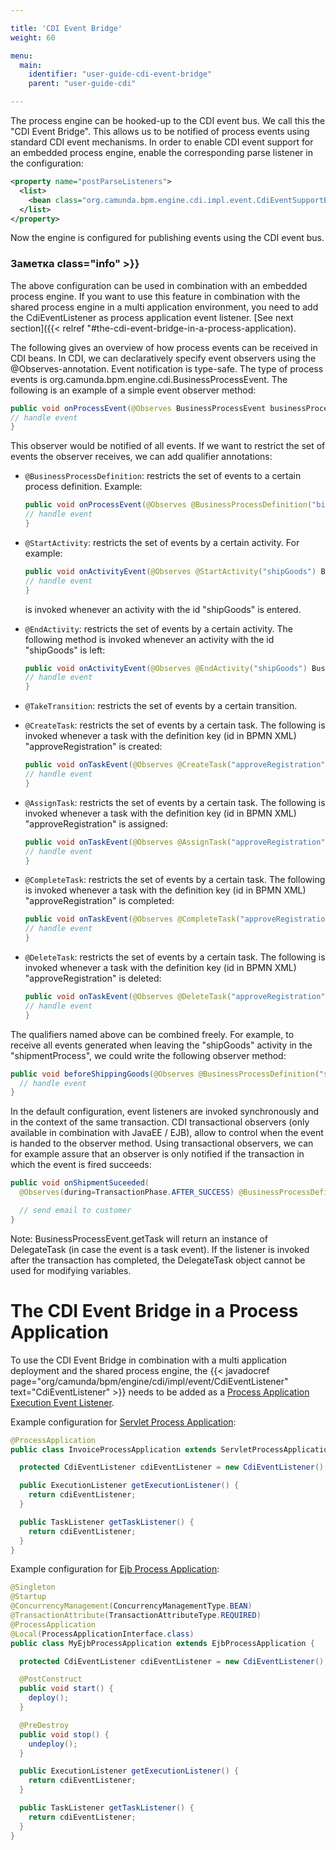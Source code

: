 ```yaml
---

title: 'CDI Event Bridge'
weight: 60

menu:
  main:
    identifier: "user-guide-cdi-event-bridge"
    parent: "user-guide-cdi"

---
```



The process engine can be hooked-up to the CDI event bus. We call this the "CDI Event Bridge". This allows us to be notified of process events using standard CDI event mechanisms. In order to enable CDI event support for an embedded process engine, enable the corresponding parse listener in the configuration:

```xml
<property name="postParseListeners">
  <list>
    <bean class="org.camunda.bpm.engine.cdi.impl.event.CdiEventSupportBpmnParseListener" />
  </list>
</property>
```

Now the engine is configured for publishing events using the CDI event bus.

### Заметка class="info" >}}
  The above configuration can be used in combination with an embedded process engine. If you want to use this feature in combination with the shared process engine in a multi application environment, you need to add the CdiEventListener as process application event listener. [See next section]({{< relref "#the-cdi-event-bridge-in-a-process-application).


The following gives an overview of how process events can be received in CDI beans. In CDI, we can declaratively specify event observers using the @Observes-annotation. Event notification is type-safe. The type of process events is org.camunda.bpm.engine.cdi.BusinessProcessEvent. The following is an example of a simple event observer method:

```java
public void onProcessEvent(@Observes BusinessProcessEvent businessProcessEvent) {
// handle event
}
```

This observer would be notified of all events. If we want to restrict the set of events the observer receives, we can add qualifier annotations:

* `@BusinessProcessDefinition`: restricts the set of events to a certain process definition. Example:

  ```java
  public void onProcessEvent(@Observes @BusinessProcessDefinition("billingProcess") BusinessProcessEvent businessProcessEvent) {
  // handle event
  }
  ```

* `@StartActivity`: restricts the set of events by a certain activity. For example:

  ```java
  public void onActivityEvent(@Observes @StartActivity("shipGoods") BusinessProcessEvent businessProcessEvent) {
  // handle event
  }
  ```

  is invoked whenever an activity with the id "shipGoods" is entered.

* `@EndActivity`: restricts the set of events by a certain activity. The following method is invoked whenever an activity with the id "shipGoods" is left:

  ```java
  public void onActivityEvent(@Observes @EndActivity("shipGoods") BusinessProcessEvent businessProcessEvent) {
  // handle event
  }
  ```

* `@TakeTransition`: restricts the set of events by a certain transition.

* `@CreateTask`: restricts the set of events by a certain task. The following is invoked whenever a task with the definition key (id in BPMN XML) "approveRegistration" is created:

  ```java
  public void onTaskEvent(@Observes @CreateTask("approveRegistration") BusinessProcessEvent businessProcessEvent) {
  // handle event
  }
  ```

* `@AssignTask`: restricts the set of events by a certain task. The following is invoked whenever a task with the definition key (id in BPMN XML) "approveRegistration" is assigned:

  ```java
  public void onTaskEvent(@Observes @AssignTask("approveRegistration") BusinessProcessEvent businessProcessEvent) {
  // handle event
  }
  ```

* `@CompleteTask`: restricts the set of events by a certain task. The following is invoked whenever a task with the definition key (id in BPMN XML) "approveRegistration" is completed:

  ```java
  public void onTaskEvent(@Observes @CompleteTask("approveRegistration") BusinessProcessEvent businessProcessEvent) {
  // handle event
  }
  ```

* `@DeleteTask`: restricts the set of events by a certain task. The following is invoked whenever a task with the definition key (id in BPMN XML) "approveRegistration" is deleted:

  ```java
  public void onTaskEvent(@Observes @DeleteTask("approveRegistration") BusinessProcessEvent businessProcessEvent) {
  // handle event
  }
  ```

The qualifiers named above can be combined freely. For example, to receive all events generated when leaving the "shipGoods" activity in the "shipmentProcess", we could write the following observer method:

```java
public void beforeShippingGoods(@Observes @BusinessProcessDefinition("shippingProcess") @EndActivity("shipGoods") BusinessProcessEvent evt) {
  // handle event
}
```

In the default configuration, event listeners are invoked synchronously and in the context of the same transaction. CDI transactional observers (only available in combination with JavaEE / EJB), allow to control when the event is handed to the observer method. Using transactional observers, we can for example assure that an observer is only notified if the transaction in which the event is fired succeeds:

```java
public void onShipmentSuceeded(
  @Observes(during=TransactionPhase.AFTER_SUCCESS) @BusinessProcessDefinition("shippingProcess") @EndActivity("shipGoods") BusinessProcessEvent evt) {

  // send email to customer
}
```

Note: BusinessProcessEvent.getTask will return an instance of DelegateTask (in case the event is a task event). If the listener is invoked after the transaction has completed, the DelegateTask object cannot be used
for modifying variables.

# The CDI Event Bridge in a Process Application

To use the CDI Event Bridge in combination with a multi application deployment and the shared process engine, the {{< javadocref page="org/camunda/bpm/engine/cdi/impl/event/CdiEventListener" text="CdiEventListener" >}} needs to be added as a [Process Application Execution Event Listener](../../user-guide/process-applications/process-application-event-listeners.md).

Example configuration for [Servlet Process Application](../../user-guide/process-applications/the-process-application-class.md#the-servletprocessapplication):

```java
@ProcessApplication
public class InvoiceProcessApplication extends ServletProcessApplication {

  protected CdiEventListener cdiEventListener = new CdiEventListener();

  public ExecutionListener getExecutionListener() {
    return cdiEventListener;
  }

  public TaskListener getTaskListener() {
    return cdiEventListener;
  }
}
```

Example configuration for [Ejb Process Application](../../user-guide/process-applications/the-process-application-class.md#the-ejbprocessapplication):

```java
@Singleton
@Startup
@ConcurrencyManagement(ConcurrencyManagementType.BEAN)
@TransactionAttribute(TransactionAttributeType.REQUIRED)
@ProcessApplication
@Local(ProcessApplicationInterface.class)
public class MyEjbProcessApplication extends EjbProcessApplication {

  protected CdiEventListener cdiEventListener = new CdiEventListener();

  @PostConstruct
  public void start() {
    deploy();
  }

  @PreDestroy
  public void stop() {
    undeploy();
  }

  public ExecutionListener getExecutionListener() {
    return cdiEventListener;
  }

  public TaskListener getTaskListener() {
    return cdiEventListener;
  }
}
```
